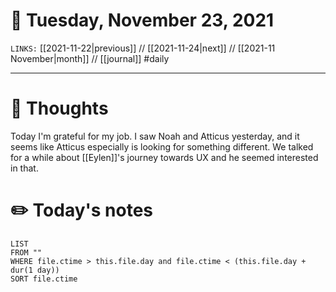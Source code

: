 # 📅 Tuesday, November 23, 2021
`LINKS:` [[2021-11-22|previous]] // [[2021-11-24|next]] // [[2021-11 November|month]] // [[journal]] 
#daily

---
# 💭 Thoughts
Today I'm grateful for my job. I saw Noah and Atticus yesterday, and it seems like Atticus especially is looking for something different. We talked for a while about [[Eylen]]'s journey towards UX and he seemed interested in that. 

# ✏️ Today's notes
```dataview
LIST 
FROM ""
WHERE file.ctime > this.file.day and file.ctime < (this.file.day + dur(1 day))
SORT file.ctime
```
